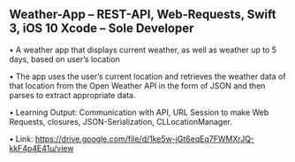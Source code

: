 
## Weather-App – REST-API, Web-Requests, Swift 3, iOS 10 Xcode – Sole Developer

•	A weather app that displays current weather, as well as weather up to 5 days, based on user’s location

•	The app uses the user’s current location and retrieves the weather data of that location from the Open Weather API in the form of JSON and then parses to extract appropriate data.

•	Learning Output: Communication with API, URL Session to make Web Requests, closures, JSON-Serialization, CLLocationManager.

•	Link: https://drive.google.com/file/d/1ke5w-jGt6eqEq7FWMXrJQ-kkF4p4E41u/view

